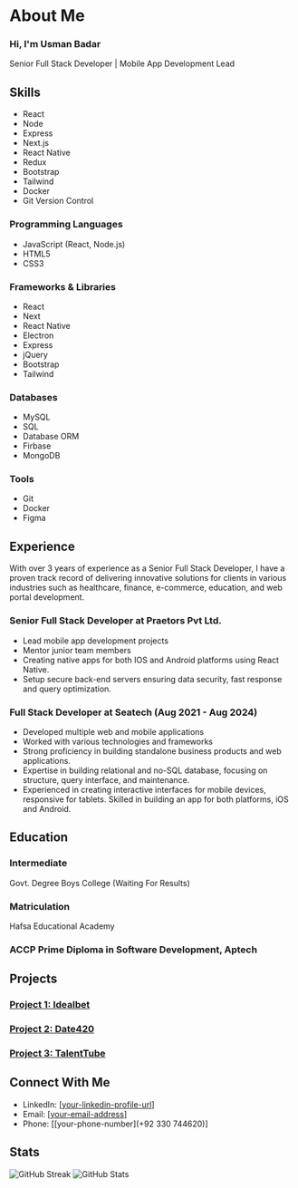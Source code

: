 # About Me


### Hi, I'm Usman Badar


Senior Full Stack Developer | Mobile App Development Lead


## Skills

* React
* Node
* Express
* Next.js
* React Native
* Redux
* Bootstrap
* Tailwind
* Docker
* Git Version Control


### Programming Languages

* JavaScript (React, Node.js)
* HTML5
* CSS3


### Frameworks & Libraries

* React
* Next
* React Native
* Electron
* Express
* jQuery
* Bootstrap
* Tailwind


### Databases

* MySQL
* SQL
* Database ORM
* Firbase
* MongoDB


### Tools

* Git
* Docker
* Figma


## Experience

With over 3 years of experience as a Senior Full Stack Developer, I have a proven track record of delivering innovative solutions for clients in various industries such as healthcare, finance, e-commerce, education, and web portal development. 


### Senior Full Stack Developer at Praetors Pvt Ltd.


* Lead mobile app development projects
* Mentor junior team members
* Creating native apps for both IOS and Android platforms using React Native.
* Setup secure back-end servers ensuring data security, fast response and
query optimization.


### Full Stack Developer at Seatech (Aug 2021 - Aug 2024)


* Developed multiple web and mobile applications
* Worked with various technologies and frameworks
* Strong proficiency in building standalone business products and web applications.
* Expertise in building relational and no-SQL database, focusing on structure, query
interface, and maintenance.
* Experienced in creating interactive interfaces for mobile devices, responsive for tablets.
Skilled in building an app for both platforms, iOS and Android.


## Education

### Intermediate
Govt. Degree Boys College (Waiting For Results)

### Matriculation
Hafsa Educational Academy


### ACCP Prime Diploma in Software Development, Aptech


## Projects


### [Project 1: Idealbet]([link-to-project-1](https://idealbet.online/))


### [Project 2: Date420]([link-to-project-2](https://date420friendly.com/))


### [Project 3: TalentTube]([link-to-project-2](https://talenttube.io/))


## Connect With Me


* LinkedIn: [[your-linkedin-profile-url](https://www.linkedin.com/in/usmanbadar/)]
* Email: [[your-email-address](usman.umer0335@gmail.com)]
* Phone: [[your-phone-number](+92 330 744620)]


## Stats


![GitHub Streak](https://github-readme-streak-stats.herokuapp.com/?user=your-github-username)
![GitHub Stats](https://github-readme-stats.vercel.app/api?username=your-github-username&count_private=true&include_all_commits=true)

